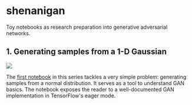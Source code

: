 # shenanigan
Toy notebooks as research preparation into generative adversarial networks.

## 1. Generating samples from a 1-D Gaussian
![](https://image.ibb.co/dS7OXG/Unknown_3.png)

The [first notebook](/1.%20generating-samples-from-1D-gaussian.ipynb) in this series tackles a very simple problem: generating samples from a normal distribution.
It serves as a tool to understand GAN basics. The notebook exposes the reader to a well-documented GAN implementation in TensorFlow's eager mode.
